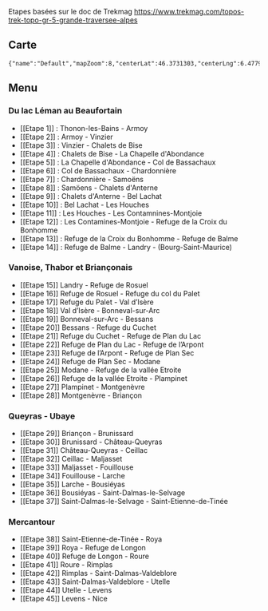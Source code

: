 Etapes basées sur le doc de Trekmag
https://www.trekmag.com/topos-trek-topo-gr-5-grande-traversee-alpes

## Carte
```mapview
{"name":"Default","mapZoom":8,"centerLat":46.3731303,"centerLng":6.4779448,"query":"","chosenMapSource":0,"showLinks":false,"linkColor":"red"}
```

## Menu
### Du lac Léman au Beaufortain
- [[Etape 1]] : Thonon-les-Bains - Armoy
- [[Etape 2]] : Armoy - Vinzier
- [[Etape 3]] : Vinzier - Chalets de Bise
- [[Etape 4]] : Chalets de Bise - La Chapelle d'Abondance
- [[Etape 5]] : La Chapelle d'Abondance - Col de Bassachaux
- [[Etape 6]] : Col de Bassachaux - Chardonnière
- [[Etape 7]] : Chardonnière - Samoëns
- [[Etape 8]] : Samöens - Chalets d'Anterne
- [[Etape 9]] : Chalets d'Anterne - Bel Lachat
- [[Etape 10]] : Bel Lachat - Les Houches
- [[Etape 11]] : Les Houches - Les Contamnines-Montjoie
- [[Etape 12]] : Les Contamines-Montjoie - Refuge de la Croix du Bonhomme
- [[Etape 13]] : Refuge de la Croix du Bonhomme - Refuge de Balme
- [[Etape 14]] : Refuge de Balme - Landry - (Bourg-Saint-Maurice)
### Vanoise, Thabor et Briançonais
- [[Etape 15]] Landry - Refuge de Rosuel
- [[Etape 16]] Refuge de Rosuel - Refuge du col du Palet
- [[Etape 17]] Refuge du Palet - Val d’Isère
- [[Etape 18]] Val d’Isère - Bonneval-sur-Arc
- [[Etape 19]] Bonneval-sur-Arc - Bessans
- [[Etape 20]] Bessans - Refuge du Cuchet
- [[Etape 21]] Refuge du Cuchet - Refuge de Plan du Lac
- [[Etape 22]] Refuge de Plan du Lac - Refuge de l’Arpont
- [[Etape 23]] Refuge de l’Arpont - Refuge de Plan Sec
- [[Etape 24]] Refuge de Plan Sec - Modane
- [[Etape 25]] Modane - Refuge de la vallée Etroite
- [[Etape 26]] Refuge de la vallée Etroite - Plampinet
- [[Etape 27]] Plampinet - Montgenèvre
- [[Etape 28]] Montgenèvre - Briançon
### Queyras - Ubaye
- [[Etape 29]] Briançon - Brunissard
- [[Etape 30]] Brunissard - Château-Queyras
- [[Etape 31]] Château-Queyras - Ceillac
- [[Etape 32]] Ceillac - Maljasset
- [[Etape 33]] Maljasset - Fouillouse
- [[Etape 34]] Fouillouse - Larche
- [[Etape 35]] Larche - Bousiéyas
- [[Etape 36]] Bousiéyas - Saint-Dalmas-le-Selvage
- [[Etape 37]] Saint-Dalmas-le-Selvage - Saint-Etienne-de-Tinée
### Mercantour
- [[Etape 38]] Saint-Etienne-de-Tinée - Roya
- [[Etape 39]] Roya - Refuge de Longon
- [[Etape 40]] Refuge de Longon - Roure
- [[Etape 41]] Roure - Rimplas
- [[Etape 42]] Rimplas - Saint-Dalmas-Valdeblore
- [[Etape 43]] Saint-Dalmas-Valdeblore - Utelle
- [[Etape 44]] Utelle - Levens
- [[Etape 45]] Levens - Nice